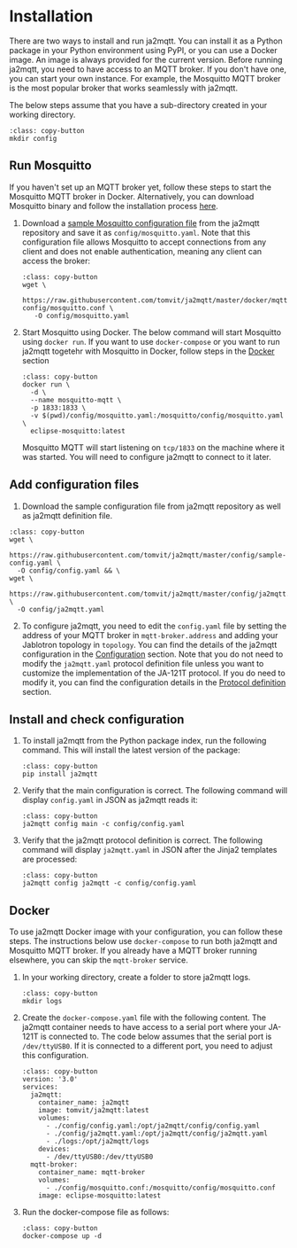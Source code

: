 # Installation

There are two ways to install and run ja2mqtt. You can install it as a Python package in your Python environment using PyPI, or you can use a Docker image. An image is always provided for the current version. Before running ja2mqtt, you need to have access to an MQTT broker. If you don't have one, you can start your own instance. For example, the Mosquitto MQTT broker is the most popular broker that works seamlessly with ja2mqtt.

The below steps assume that you have a sub-directory created in your working directory.

```{code-block} bash
:class: copy-button
mkdir config
```

## Run Mosquitto

If you haven't set up an MQTT broker yet, follow these steps to start the Mosquitto MQTT broker in Docker. Alternatively, you can download Mosquitto binary and follow the installation process [here](https://mosquitto.org/download/).

1. Download a [sample Mosquitto configuration file](https://github.com/tomvit/ja2mqtt/blob/master/docker/mqtt-config/mosquitto.conf) from the ja2mqtt repository and save it as `config/mosquitto.yaml`. Note that this configuration file allows Mosquitto to accept connections from any client and does not enable authentication, meaning any client can access the broker:

   ```{code-block} bash
   :class: copy-button
   wget \
      https://raw.githubusercontent.com/tomvit/ja2mqtt/master/docker/mqtt-config/mosquitto.conf \
      -O config/mosquitto.yaml
   ```

2. Start Mosquitto using Docker. The below command will start Mosquitto using `docker run`. If you want to use `docker-compose` or you want to run ja2mqtt togetehr with Mosquitto in Docker, follow steps in the [Docker](#docker) section

    ```{code-block} bash
    :class: copy-button
    docker run \
      -d \
      --name mosquitto-mqtt \
      -p 1833:1833 \
      -v $(pwd)/config/mosquitto.yaml:/mosquitto/config/mosquitto.yaml \
      eclipse-mosquitto:latest
    ```

    Mosquitto MQTT will start listening on `tcp/1833` on the machine where it was started. You will need to configure ja2mqtt to connect to it later.

## Add configuration files

1. Download the sample configuration file from ja2mqtt repository as well as ja2mqtt definition file.

```{code-block} bash
:class: copy-button
wget \
  https://raw.githubusercontent.com/tomvit/ja2mqtt/master/config/sample-config.yaml \
  -O config/config.yaml && \
wget \
  https://raw.githubusercontent.com/tomvit/ja2mqtt/master/config/ja2mqtt.yaml \
  -O config/ja2mqtt.yaml
```

2. To configure ja2mqtt, you need to edit the `config.yaml` file by setting the address of your MQTT broker in `mqtt-broker.address` and adding your Jablotron topology in `topology`. You can find the details of the ja2mqtt configuration in the [Configuration](configuration/index) section. Note that you do not need to modify the `ja2mqtt.yaml` protocol definition file unless you want to customize the implementation of the JA-121T protocol. If you do need to modify it, you can find the configuration details in the [Protocol definition](configuration/ja2mqtt) section.

## Install and check configuration

1. To install ja2mqtt from the Python package index, run the following command. This will install the latest version of the package:

    ```{code-block} bash
    :class: copy-button
    pip install ja2mqtt
    ```

2. Verify that the main configuration is correct. The following command will display `config.yaml` in JSON as ja2mqtt reads it:

    ```{code-block} bash
    :class: copy-button
    ja2mqtt config main -c config/config.yaml
    ```

3. Verify that the ja2mqtt protocol definition is correct. The following command will display `ja2mqtt.yaml` in JSON after the Jinja2 templates are processed:

    ```{code-block} bash
    :class: copy-button
    ja2mqtt config ja2mqtt -c config/config.yaml
    ```


## Docker

To use ja2mqtt Docker image with your configuration, you can follow these steps. The instructions below use `docker-compose` to run both ja2mqtt and Mosquitto MQTT broker. If you already have a MQTT broker running elsewhere, you can skip the `mqtt-broker` service.

1. In your working directory, create a folder to store ja2mqtt logs.

    ```{code-block} bash
    :class: copy-button
    mkdir logs
    ```

2. Create the `docker-compose.yaml` file with the following content. The ja2mqtt container needs to have access to a serial port where your JA-121T is connected to. The code below assumes that the serial port is `/dev/ttyUSB0`. If it is connected to a different port, you need to adjust this configuration.

   ```{code-block} yaml
   :class: copy-button
   version: '3.0'
   services:
     ja2mqtt:
       container_name: ja2mqtt
       image: tomvit/ja2mqtt:latest
       volumes:
         - ./config/config.yaml:/opt/ja2mqtt/config/config.yaml
         - ./config/ja2mqtt.yaml:/opt/ja2mqtt/config/ja2mqtt.yaml
         - ./logs:/opt/ja2mqtt/logs
       devices:
         - /dev/ttyUSB0:/dev/ttyUSB0
     mqtt-broker:
       container_name: mqtt-broker
       volumes:
         - ./config/mosquitto.conf:/mosquitto/config/mosquitto.conf
       image: eclipse-mosquitto:latest
   ```

2. Run the docker-compose file as follows:

    ```{code-block} yaml
    :class: copy-button
    docker-compose up -d
    ```
